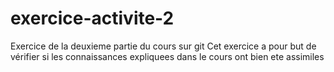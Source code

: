# exercice-activite-2
Exercice de la deuxieme partie du cours sur git
Cet exercice a pour but de vérifier si les connaissances expliquees dans le cours ont bien ete assimiles
